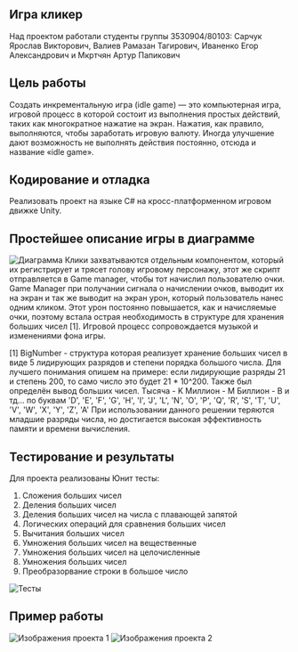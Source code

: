## Игра кликер
Над проектом работали студенты группы 3530904/80103: Сарчук Ярослав Викторович, Валиев Рамазан Тагирович, Иваненко Егор Александрович и Мкртчян Артур Папикович

## Цель работы
Создать инкрементальную игра (idle game) — это компьютерная игра, игровой процесс в которой состоит из выполнения простых действий, таких как многократное нажатие на экран. Нажатия, как правило, выполняются, чтобы заработать игровую валюту. Иногда улучшение дают возможность не выполнять действия постоянно, отсюда и название «idle game».

## Кодирование и отладка
Реализовать проект на языке C# на кросс-платформенном игровом движке Unity.

## Простейшее описание игры в диаграмме
![Диаграмма](Диаграмма.PNG)
Клики захватываются отдельным компонентом, который их регистрирует и трясет голову игровому персонажу, этот же скрипт отправляется в Game manager, чтобы тот начислил пользователю очки. Game Manager при получании сигнала о начислении очков, выводит их на экран и так же выводит на экран урон, который пользователь нанес одним кликом. Этот урон постоянно повышается, как и начисляемые очки, поэтому встала острая необходимость в структуре для хранения больших чисел [1].
Игровой процесс сопровождается музыкой и изменениями фона игры.

[1] BigNumber - структура которая реализует хранение больших чисел в виде 5 лидирующих разрядов и степени порядка большого числа. Для лучшего понимания опишем на примере: если лидирующие разряды 21 и степень 200, то само число это будет 21 * 10^200.  Также был определён вывод больших чисел. 
Тысяча - K
Миллион - M
Биллион - B
и тд... по буквам 'D', 'E', 'F', 'G', 'H', 'I', 'J', 'L', 'N', 'O', 'P', 'Q', 'R', 'S', 'T', 'U', 'V', 'W', 'X', 'Y', 'Z', 'A'
При использовании данного решении теряются младшие разряды числа, но достигается высокая эффективность памяти и времени вычисления.
## Тестирование и результаты
Для проекта реализованы Юнит тесты:
1) Сложения больших чисел
2) Деления больших чисел
3) Деления больших чисел на числа с плавающей запятой
4) Логических операций для сравнения больших чисел
5) Вычитания больших чисел
6) Умножения больших чисел на вещественные
7) Умножения больших чисел на целочисленные
8) Умножения больших чисел
9) Преобразорвание строки в большое число

![Тесты](tests.png)
## Пример работы 
![Изображения проекта 1](Clicker1.jpg)
![Изображения проекта 2](Clicker2.jpg)
